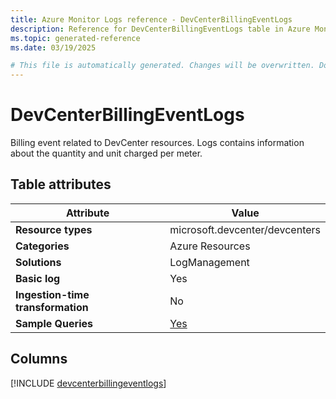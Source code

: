 ```yaml
---
title: Azure Monitor Logs reference - DevCenterBillingEventLogs
description: Reference for DevCenterBillingEventLogs table in Azure Monitor Logs.
ms.topic: generated-reference
ms.date: 03/19/2025

# This file is automatically generated. Changes will be overwritten. Do not change this file directly.
---
```


# DevCenterBillingEventLogs

Billing event related to DevCenter resources. Logs contains information about the quantity and unit charged per meter.


## Table attributes

|Attribute|Value|
|---|---|
|**Resource types**|microsoft.devcenter/devcenters|
|**Categories**|Azure Resources|
|**Solutions**| LogManagement|
|**Basic log**|Yes|
|**Ingestion-time transformation**|No|
|**Sample Queries**|[Yes](/azure/azure-monitor/reference/queries/devcenterbillingeventlogs)|



## Columns
  
[!INCLUDE [devcenterbillingeventlogs](~/reusable-content/ce-skilling/azure/includes/azure-monitor/reference/tables/devcenterbillingeventlogs-include.md)]
